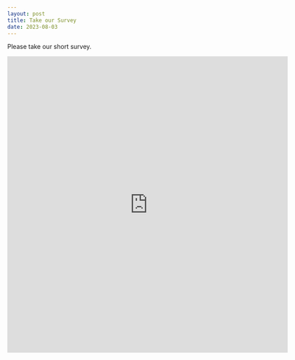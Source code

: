 ```yaml
---
layout: post
title: Take our Survey
date: 2023-08-03
---
```


Please take our short survey. 
<iframe src="https://docs.google.com/forms/d/e/1FAIpQLSdQqlZohnmuhAFWohthVmYM9X46WgpGuD59cI7JzExCM2_7OQ/viewform?embedded=true" width="640" height="677" frameborder="0" marginheight="0" marginwidth="0">Loading…</iframe>
